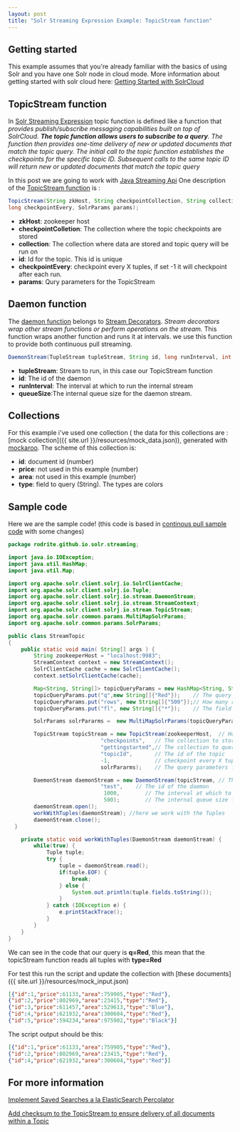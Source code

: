 ```yaml
---
layout: post
title: "Solr Streaming Expression Example: TopicStream function"
---
```


## Getting started ##
This example assumes that you're already familiar with the basics of using Solr and you have one Solr node in cloud mode.
More information about getting started with solr cloud here: [Getting Started with SolrCloud](https://cwiki.apache.org/confluence/display/solr/Getting+Started+with+SolrCloud)


## TopicStream function ##
In [Solr Streaming Expression](https://cwiki.apache.org/confluence/display/solr/Streaming+Expressions#StreamingExpressions-topic) topic function is defined like a function that *provides publish/subscribe messaging capabilities built on top of SolrCloud. **The topic function allows users to subscribe to a query**. The function then provides one-time delivery of new or updated documents that match the topic query. The initial call to the topic function establishes the checkpoints for the specific topic ID. Subsequent calls to the same topic ID will return new or updated documents that match the topic query*

In this post we are going to work with [Java Streaming Api](http://lucene.apache.org/solr/6_1_0/solr-solrj/org/apache/solr/client/solrj/io/stream/package-summary.html)
One description of the [TopicStream function](http://lucene.apache.org/solr/6_1_0/solr-solrj/org/apache/solr/client/solrj/io/stream/TopicStream.html) is :

```java
TopicStream(String zkHost, String checkpointCollection, String collection, String id,
long checkpointEvery, SolrParams params);
```
- **zkHost**: zookeeper host
- **checkpointColletion**: The collection where the topic checkpoints are stored
- **collection**: The collection where data are stored and topic query will be run on
- **id**: Id for the topic. This id is unique
- **checkpointEvery**: checkpoint every X tuples, if set -1 it will checkpoint after each run.
- **params**: Qury parameters for the TopicStream

## Daemon function ##

The [daemon function](https://cwiki.apache.org/confluence/display/solr/Streaming+Expressions#StreamingExpressions-daemon) belongs to [Stream Decorators](https://cwiki.apache.org/confluence/display/solr/Streaming+Expressions#StreamingExpressions-StreamDecorators). *Stream decorators wrap other stream functions or perform operations on the stream.*  This function wraps another function and runs it at intervals. we use this function to provide both continuous pull streaming.

```java
DaemonStream(TupleStream tupleStream, String id, long runInterval, int queueSize);
```
- **tupleStream**: Stream to run, in this case our TopicStream function
- **id**: The id of the daemon
- **runInterval**: The interval at which to run the internal stream
- **queueSize**:The internal queue size for the daemon stream.

## Collections ##

For this example i've used one collection ( the data for this collections are : [mock collection]({{ site.url }}/resources/mock_data.json)), generated with [mockaroo](https://www.mockaroo.com/).
The scheme of this collection is:

- **id**: document id (number)
- **price**: not used in this example (number)
- **area**: not used in this example (number)
- **type**: field to query (String). The types are colors

## Sample code ##
Here we are the sample code! (this code is based in [continous pull sample code](https://cwiki.apache.org/confluence/display/solr/Streaming+Expressions#StreamingExpressions-daemon) with some changes)

```java
package rodrite.github.io.solr.streaming;

import java.io.IOException;
import java.util.HashMap;
import java.util.Map;

import org.apache.solr.client.solrj.io.SolrClientCache;
import org.apache.solr.client.solrj.io.Tuple;
import org.apache.solr.client.solrj.io.stream.DaemonStream;
import org.apache.solr.client.solrj.io.stream.StreamContext;
import org.apache.solr.client.solrj.io.stream.TopicStream;
import org.apache.solr.common.params.MultiMapSolrParams;
import org.apache.solr.common.params.SolrParams;

public class StreamTopic
{
    public static void main( String[] args ) {
    	String zookeeperHost = "localhost:9983";
    	StreamContext context = new StreamContext();
  		SolrClientCache cache = new SolrClientCache();
  		context.setSolrClientCache(cache);

		Map<String, String[]> topicQueryParams = new HashMap<String, String[]>();
		topicQueryParams.put("q",new String[]{"Red"});    // The query for the topic
		topicQueryParams.put("rows", new String[]{"500"});// How many rows to fetch during each run
		topicQueryParams.put("fl", new String[]{"*"});    // The field list to return with the documents

		SolrParams solrPararms =  new MultiMapSolrParams(topicQueryParams);

		TopicStream topicStream = new TopicStream(zookeeperHost,  // Host address for the zookeeper
                             "checkpoints",   // The collection to store the topic checkpoints
                             "gettingstarted",// The collection to query for the topic records
                             "topicId",       // The id of the topic
                             -1,              // checkpoint every X tuples, if set -1 it will checkpoin after each run.
                             solrPararms);    // The query parameters for the TopicStream

		DaemonStream daemonStream = new DaemonStream(topicStream, // The underlying stream to run.
                             "test",    // The id of the daemon
                              1000,        // The interval at which to run the internal stream
                              500);        // The internal queue size for the daemon stream. Tuples will be placed in the daemonStream.setStreamContext(context);
		daemonStream.open();
		workWithTuples(daemonStream); //here we work with the Tuples
		daemonStream.close();
  }

	private static void workWithTuples(DaemonStream daemonStream) {
		while(true) {
		    Tuple tuple;
			try {
				tuple = daemonStream.read();
			    if(tuple.EOF) {
			        break;
			    } else {
			        System.out.println(tuple.fields.toString());
			    }
			} catch (IOException e) {
				e.printStackTrace();
			}
		}
	}
}
```

We can see in the code that our query is **q=Red**, this mean that the topicStream function reads all tuples with **type=Red**

For test this run the script and update the collection with [these documents]({{ site.url }}/resources/mock_input.json)

```json
[{"id":1,"price":61133,"area":759905,"type":"Red"},
{"id":2,"price":802969,"area":23415,"type":"Red"},
{"id":3,"price":611457,"area":529613,"type":"Blue"},
{"id":4,"price":621932,"area":300604,"type":"Red"},
{"id":5,"price":594234,"area":975902,"type":"Black"}]
```

The script output should be this:

```json
[{"id":1,"price":61133,"area":759905,"type":"Red"},
{"id":2,"price":802969,"area":23415,"type":"Red"},
{"id":4,"price":621932,"area":300604,"type":"Red"}]
```

## For more information ##

[Implement Saved Searches a la ElasticSearch Percolator](https://issues.apache.org/jira/browse/SOLR-4587)

[Add checksum to the TopicStream to ensure delivery of all documents within a Topic](https://issues.apache.org/jira/browse/SOLR-8709)
